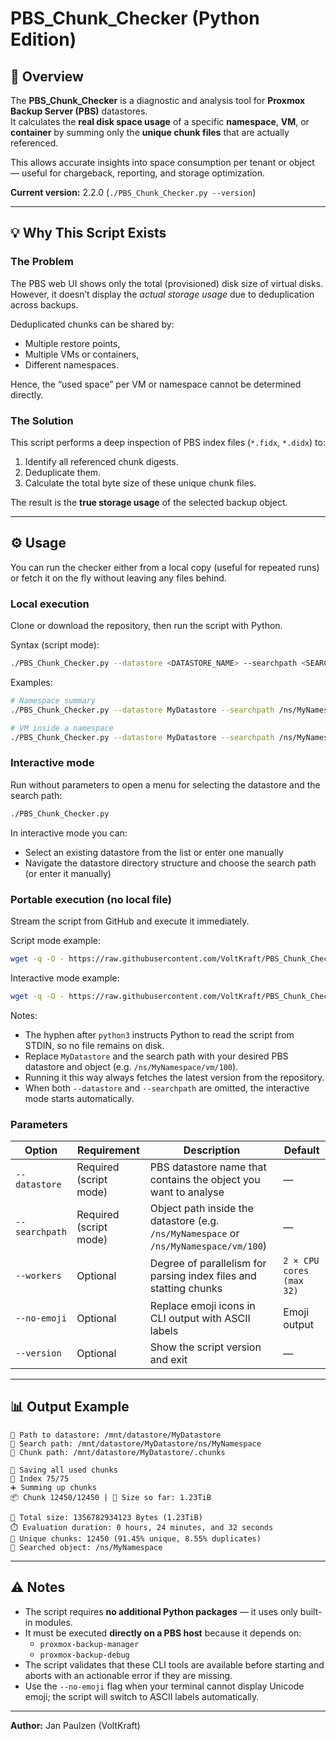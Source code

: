 # PBS_Chunk_Checker (Python Edition)

## 🧩 Overview

The **PBS_Chunk_Checker** is a diagnostic and analysis tool for **Proxmox Backup Server (PBS)** datastores.  
It calculates the **real disk space usage** of a specific **namespace**, **VM**, or **container** by summing only the **unique chunk files** that are actually referenced.

This allows accurate insights into space consumption per tenant or object — useful for chargeback, reporting, and storage optimization.

**Current version:** 2.2.0 (`./PBS_Chunk_Checker.py --version`)

---

## 💡 Why This Script Exists

### The Problem
The PBS web UI shows only the total (provisioned) disk size of virtual disks.  
However, it doesn’t display the *actual storage usage* due to deduplication across backups.

Deduplicated chunks can be shared by:
- Multiple restore points,
- Multiple VMs or containers,
- Different namespaces.

Hence, the “used space” per VM or namespace cannot be determined directly.

### The Solution
This script performs a deep inspection of PBS index files (`*.fidx`, `*.didx`) to:
1. Identify all referenced chunk digests.
2. Deduplicate them.
3. Calculate the total byte size of these unique chunk files.

The result is the **true storage usage** of the selected backup object.

---

## ⚙️ Usage

You can run the checker either from a local copy (useful for repeated runs) or fetch it on the fly without leaving any files behind.

### Local execution
Clone or download the repository, then run the script with Python.

Syntax (script mode):
```bash
./PBS_Chunk_Checker.py --datastore <DATASTORE_NAME> --searchpath <SEARCH_PATH> [--workers N]
```

Examples:
```bash
# Namespace summary
./PBS_Chunk_Checker.py --datastore MyDatastore --searchpath /ns/MyNamespace

# VM inside a namespace
./PBS_Chunk_Checker.py --datastore MyDatastore --searchpath /ns/MyNamespace/vm/100
```

### Interactive mode
Run without parameters to open a menu for selecting the datastore and the search path:

```bash
./PBS_Chunk_Checker.py
```

In interactive mode you can:
- Select an existing datastore from the list or enter one manually
- Navigate the datastore directory structure and choose the search path (or enter it manually)

### Portable execution (no local file)
Stream the script from GitHub and execute it immediately.

Script mode example:

```bash
wget -q -O - https://raw.githubusercontent.com/VoltKraft/PBS_Chunk_Checker/main/PBS_Chunk_Checker.py | python3 - --datastore MyDatastore --searchpath /ns/MyNamespace
```

Interactive mode example:

```bash
wget -q -O - https://raw.githubusercontent.com/VoltKraft/PBS_Chunk_Checker/main/PBS_Chunk_Checker.py | python3 -
```

Notes:
- The hyphen after `python3` instructs Python to read the script from STDIN, so no file remains on disk.
- Replace `MyDatastore` and the search path with your desired PBS datastore and object (e.g. `/ns/MyNamespace/vm/100`).
- Running it this way always fetches the latest version from the repository.
- When both `--datastore` and `--searchpath` are omitted, the interactive mode starts automatically.

### Parameters
| Option | Requirement | Description | Default |
|--------|-------------|-------------|---------|
| `--datastore` | Required (script mode) | PBS datastore name that contains the object you want to analyse | — |
| `--searchpath` | Required (script mode) | Object path inside the datastore (e.g. `/ns/MyNamespace` or `/ns/MyNamespace/vm/100`) | — |
| `--workers` | Optional | Degree of parallelism for parsing index files and statting chunks | `2 × CPU cores (max 32)` |
| `--no-emoji` | Optional | Replace emoji icons in CLI output with ASCII labels | Emoji output |
| `--version` | Optional | Show the script version and exit | — |

---

## 📊 Output Example

```
📁 Path to datastore: /mnt/datastore/MyDatastore
📁 Search path: /mnt/datastore/MyDatastore/ns/MyNamespace
📁 Chunk path: /mnt/datastore/MyDatastore/.chunks

💾 Saving all used chunks
📄 Index 75/75
➕ Summing up chunks
📦 Chunk 12450/12450 | 🧮 Size so far: 1.23TiB

🧮 Total size: 1356782934123 Bytes (1.23TiB)
⏱️ Evaluation duration: 0 hours, 24 minutes, and 32 seconds
🧩 Unique chunks: 12450 (91.45% unique, 8.55% duplicates)
📁 Searched object: /ns/MyNamespace
```

---

## ⚠️ Notes

- The script requires **no additional Python packages** — it uses only built-in modules.
- It must be executed **directly on a PBS host** because it depends on:
  - `proxmox-backup-manager`
  - `proxmox-backup-debug`
- The script validates that these CLI tools are available before starting and aborts with an actionable error if they are missing.
- Use the `--no-emoji` flag when your terminal cannot display Unicode emoji; the script will switch to ASCII labels automatically.

---

**Author:** Jan Paulzen (VoltKraft)
